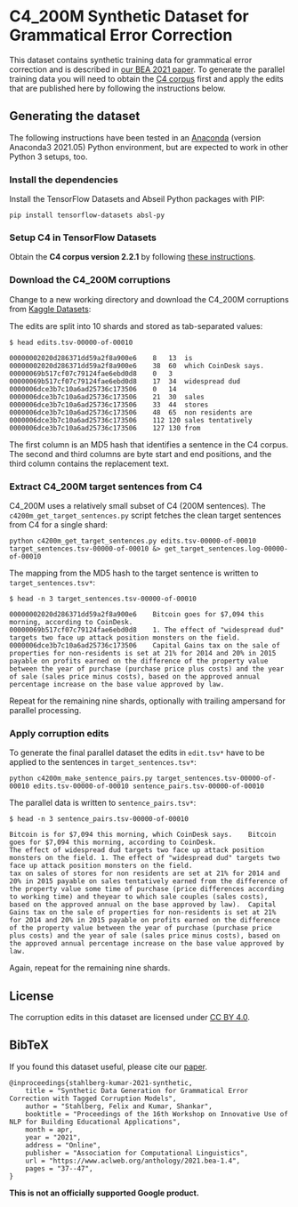 # C4\_200M Synthetic Dataset for Grammatical Error Correction

This dataset contains synthetic training data for grammatical error correction and is described in [our BEA 2021 paper](https://www.aclweb.org/anthology/2021.bea-1.4/). To generate the parallel training data you will need to obtain the [C4 corpus](https://www.tensorflow.org/datasets/catalog/c4) first and apply the edits that are published here by following the instructions below.

## Generating the dataset

The following instructions have been tested in an
[Anaconda](https://www.anaconda.com/) (version Anaconda3 2021.05) Python
environment, but are expected to work in other Python 3 setups, too.

### Install the dependencies

Install the TensorFlow Datasets and Abseil Python packages with PIP:

```
pip install tensorflow-datasets absl-py
```

### Setup C4 in TensorFlow Datasets

Obtain the **C4 corpus version 2.2.1** by following [these instructions](https://www.tensorflow.org/datasets/catalog/c4).

### Download the C4\_200M corruptions

Change to a new working directory and download the C4\_200M corruptions from
[Kaggle Datasets](https://www.kaggle.com/felixstahlberg/the-c4-200m-dataset-for-gec):

The edits are split into 10 shards and stored as tab-separated values:

```
$ head edits.tsv-00000-of-00010

00000002020d286371dd59a2f8a900e6	8	13	is
00000002020d286371dd59a2f8a900e6	38	60	which CoinDesk says.
00000069b517cf07c79124fae6ebd0d8	0	3
00000069b517cf07c79124fae6ebd0d8	17	34	widespread dud
0000006dce3b7c10a6ad25736c173506	0	14
0000006dce3b7c10a6ad25736c173506	21	30	sales
0000006dce3b7c10a6ad25736c173506	33	44	stores
0000006dce3b7c10a6ad25736c173506	48	65	non residents are
0000006dce3b7c10a6ad25736c173506	112	120	sales tentatively
0000006dce3b7c10a6ad25736c173506	127	130	from
```

The first column is an MD5 hash that identifies a sentence in the C4 corpus. The
second and third columns are byte start and end positions, and the third column
contains the replacement text.


### Extract C4\_200M target sentences from C4

C4\_200M uses a relatively small subset of C4 (200M sentences). The `c4200m_get_target_sentences.py` script fetches the clean target sentences from C4 for a single shard:

```
python c4200m_get_target_sentences.py edits.tsv-00000-of-00010 target_sentences.tsv-00000-of-00010 &> get_target_sentences.log-00000-of-00010
```

The mapping from the MD5 hash to the target sentence is written to
`target_sentences.tsv*`:

```
$ head -n 3 target_sentences.tsv-00000-of-00010

00000002020d286371dd59a2f8a900e6	Bitcoin goes for $7,094 this morning, according to CoinDesk.
00000069b517cf07c79124fae6ebd0d8	1. The effect of "widespread dud" targets two face up attack position monsters on the field.
0000006dce3b7c10a6ad25736c173506	Capital Gains tax on the sale of properties for non-residents is set at 21% for 2014 and 20% in 2015 payable on profits earned on the difference of the property value between the year of purchase (purchase price plus costs) and the year of sale (sales price minus costs), based on the approved annual percentage increase on the base value approved by law.
```

Repeat for the remaining nine shards, optionally with trailing ampersand for parallel
processing.

### Apply corruption edits

To generate the final parallel dataset the edits in `edit.tsv*` have to be
applied to the sentences in `target_sentences.tsv*`:

```
python c4200m_make_sentence_pairs.py target_sentences.tsv-00000-of-00010 edits.tsv-00000-of-00010 sentence_pairs.tsv-00000-of-00010
```

The parallel data is written to `sentence_pairs.tsv*`:

```
$ head -n 3 sentence_pairs.tsv-00000-of-00010

Bitcoin is for $7,094 this morning, which CoinDesk says.	Bitcoin goes for $7,094 this morning, according to CoinDesk.
The effect of widespread dud targets two face up attack position monsters on the field.	1. The effect of "widespread dud" targets two face up attack position monsters on the field.
tax on sales of stores for non residents are set at 21% for 2014 and 20% in 2015 payable on sales tentatively earned from the difference of the property value some time of purchase (price differences according to working time) and theyear to which sale couples (sales costs), based on the approved annual on the base approved by law).	Capital Gains tax on the sale of properties for non-residents is set at 21% for 2014 and 20% in 2015 payable on profits earned on the difference of the property value between the year of purchase (purchase price plus costs) and the year of sale (sales price minus costs), based on the approved annual percentage increase on the base value approved by law.
```

Again, repeat for the remaining nine shards.

## License
The corruption edits in this dataset are licensed under [CC BY 4.0](https://creativecommons.org/licenses/by/4.0/).


## BibTeX
If you found this dataset useful, please cite our [paper](https://www.aclweb.org/anthology/2021.bea-1.4/).

```
@inproceedings{stahlberg-kumar-2021-synthetic,
    title = "Synthetic Data Generation for Grammatical Error Correction with Tagged Corruption Models",
    author = "Stahlberg, Felix and Kumar, Shankar",
    booktitle = "Proceedings of the 16th Workshop on Innovative Use of NLP for Building Educational Applications",
    month = apr,
    year = "2021",
    address = "Online",
    publisher = "Association for Computational Linguistics",
    url = "https://www.aclweb.org/anthology/2021.bea-1.4",
    pages = "37--47",
}
```

**This is not an officially supported Google product.**

